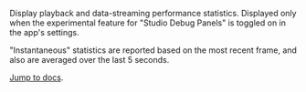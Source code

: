 Display playback and data-streaming performance statistics. Displayed only when the experimental feature for "Studio Debug Panels" is toggled on in the app's settings.

"Instantaneous" statistics are reported based on the most recent frame, and also are averaged over the last 5 seconds.

[Jump to docs](https://foxglove.dev/docs/panels/studio-playback-performance).
